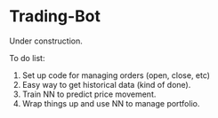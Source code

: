 # Trading-Bot

Under construction.

To do list:
1. Set up code for managing orders (open, close, etc)
2. Easy way to get historical data (kind of done).
3. Train NN to predict price movement.
2. Wrap things up and use NN to manage portfolio.
